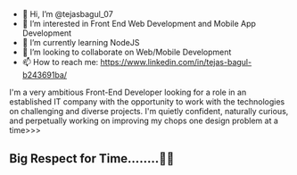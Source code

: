 ##
* 👋 Hi, I’m @tejasbagul_07
* 👀 I’m interested in Front End Web Development and Mobile App Development
* 🌱 I’m currently learning NodeJS
* 💞️ I’m looking to collaborate on Web/Mobile Development 
* 📫 How to reach me: https://www.linkedin.com/in/tejas-bagul-b243691ba/


I'm a very ambitious Front-End Developer looking for a role in an established IT company with the opportunity to work with the technologies on challenging and diverse projects. I'm quietly confident, naturally curious, and perpetually working on improving my chops one design problem at a time>>>


 
## Big Respect for Time........🙂⏰
